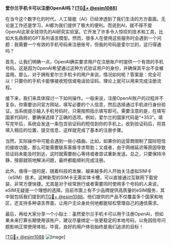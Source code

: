 **爱尔兰手机卡可以注册OpenAI吗？[[TG💪+ @esim1088](https://t.me/s/esim1088)]**

在当今这个数字化的时代，人工智能（AI）已经渗透到了我们生活的方方面面。无论是工作还是学习，AI都为我们提供了极大的便利。而说到AI，就不得不提OpenAI这家全球领先的AI研究实验室。它开发了许多令人惊叹的技术和工具，比如大名鼎鼎的GPT系列语言模型。然而，很多人在使用这些服务时会遇到一个问题：我需要一个有效的手机号码来注册账号，但我的号码是爱尔兰的，这行得通吗？

首先，让我们明确一点，OpenAI确实要求用户在注册账户时提供一个有效的手机号码。这是因为OpenAI希望通过这种方式验证用户的身份，并确保其平台不会被滥用。那么，对于拥有爱尔兰手机卡的用户来说，情况如何呢？答案是：完全可以！只要你的手机卡能够接收短信或电话验证码，理论上就可以用来完成注册流程。

接下来，我们来具体探讨一下如何操作。一般来说，注册OpenAI账户的过程并不复杂。你需要访问官方网站，填写必要的个人信息，然后选择通过手机进行身份验证。当系统提示输入手机号码时，只需按照指示填写即可。需要注意的是，在填写国家代码时，要确保选择了正确的选项。例如，爱尔兰的国家代码是“+353”。填写完毕后，系统会发送一条包含验证码的短信到你的手机上。收到验证码后，将其填入相应的位置，提交信息，这样就完成了基本的注册步骤。

当然，实际操作中可能会遇到一些小插曲。比如，如果你的运营商限制了国际短信的接收功能，那么可能需要联系客服寻求帮助；又或者，由于网络延迟等原因导致验证码未能及时到达，这时就需要耐心等待或者尝试重新发送。总之，只要保持冷静，按部就班地解决问题，最终都能顺利完成注册。

此外，值得一提的是，随着科技的发展，越来越多的人开始关注虚拟SIM卡（eSIM）技术。这种新型的SIM卡无需实体卡槽，可以直接通过互联网下载安装，非常方便快捷。尤其是对于经常旅行或者需要同时使用多个号码的人来说，eSIM无疑是一个理想的选择。目前市面上有不少品牌提供高质量的eSIM服务，其中就包括我们提到的[TG💪+ @esim1088](https://t.me/s/esim1088)。他们提供的产品不仅覆盖多个国家和地区，还支持多种语言界面，让用户无论身处何地都能轻松管理自己的通信需求。

最后，再给大家分享一个小贴士：虽然爱尔兰手机卡可以用于注册OpenAI，但如果未来打算长期使用该账户，建议尽量绑定一张更稳定的本地号码，以免因信号问题影响正常使用体验。毕竟，良好的用户体验始终是我们追求的目标！

[[TG💪+ @esim1088](https://t.me/s/esim1088) ![Image](https://i.postimg.cc/4NQfJmqS/Snipaste-2025-05-13-00-14-12.png)]